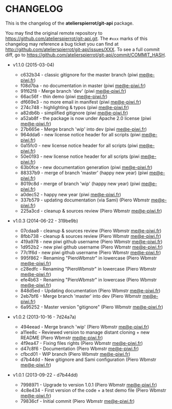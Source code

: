 # CHANGELOG

This is the changelog of the **atelierspierrot/git-api** package.

You may find the original remote repository to <https://github.com/atelierspierrot/git-api.git>.
The `#xxx` marks of this changelog may reference a bug ticket you can find at 
<http://github.com/atelierspierrot/git-api/issues/XXX>. To see a full commit diff, 
go to <https://github.com/atelierspierrot/git-api/commit/COMMIT_HASH>.

* v1.1.0 (2015-03-04)

    * c632b34 - classic gitignore for the master branch (piwi <me@e-piwi.fr>)
    * f08d7ba - no documentation in master (piwi <me@e-piwi.fr>)
    * 91f62f8 - Merge branch 'dev' (piwi <me@e-piwi.fr>)
    * 66ac56f - thin demo (piwi <me@e-piwi.fr>)
    * df669e3 - no more email in manifest (piwi <me@e-piwi.fr>)
    * 274c748 - highlighting & typos (piwi <me@e-piwi.fr>)
    * a82db6b - simplified gitignore (piwi <me@e-piwi.fr>)
    * a52ab8f - the package is now under Apache 2.0 license (piwi <me@e-piwi.fr>)
    * 27b665e - Merge branch 'wip' into dev (piwi <me@e-piwi.fr>)
    * 964dda6 - new license notice header for all scripts (piwi <me@e-piwi.fr>)
    * 0a15fc0 - new license notice header for all scripts (piwi <me@e-piwi.fr>)
    * 50e0193 - new license notice header for all scripts (piwi <me@e-piwi.fr>)
    * 63b0fce - new documentation generation (piwi <me@e-piwi.fr>)
    * 88337b9 - merge of branch 'master' (happy new year) (piwi <me@e-piwi.fr>)
    * 8019c8d - merge of branch 'wip' (happy new year) (piwi <me@e-piwi.fr>)
    * a0dec52 - happy new year (piwi <me@e-piwi.fr>)
    * 337b579 - updating documentation (via Sami) (Piero Wbmstr <me@e-piwi.fr>)
    * 225a3cd - cleanup & sources review (Piero Wbmstr <me@e-piwi.fr>)

* v1.0.3 (2014-06-22 - 319be9b)

    * 07cdaa8 - cleanup & sources review (Piero Wbmstr <me@e-piwi.fr>)
    * 8fbb738 - cleanup & sources review (Piero Wbmstr <me@e-piwi.fr>)
    * 419a978 - new piwi github username (Piero Wbmstr <me@e-piwi.fr>)
    * 1d952b2 - new piwi github username (Piero Wbmstr <me@e-piwi.fr>)
    * 77c1f6d - new piwi github username (Piero Wbmstr <me@e-piwi.fr>)
    * 995f862 - Renaming "PieroWbmstr" in lowercase (Piero Wbmstr <me@e-piwi.fr>)
    * c28edfc - Renaming "PieroWbmstr" in lowercase (Piero Wbmstr <me@e-piwi.fr>)
    * efe4b63 - Renaming "PieroWbmstr" in lowercase (Piero Wbmstr <me@e-piwi.fr>)
    * 848d5ed - Updating documentation (Piero Wbmstr <me@e-piwi.fr>)
    * 2eb7bf6 - Merge branch 'master' into dev (Piero Wbmstr <me@e-piwi.fr>)
    * 6a95252 - Master version "gitignore" (Piero Wbmstr <me@e-piwi.fr>)

* v1.0.2 (2013-10-16 - 7d24a7a)

    * 494eead - Merge branch 'wip' (Piero Wbmstr <me@e-piwi.fr>)
    * a11ee8c - Reviewed version to manage distant cloning + new README (Piero Wbmstr <me@e-piwi.fr>)
    * 4f9ea47 - Fixing files rights (Piero Wbmstr <me@e-piwi.fr>)
    * d47c8f6 - Documentation (Piero Wbmstr <me@e-piwi.fr>)
    * cfbcd01 - WIP branch (Piero Wbmstr <me@e-piwi.fr>)
    * d7b44dd - New gitignore and Sami configuration (Piero Wbmstr <me@e-piwi.fr>)

* v1.0.1 (2013-09-22 - d7b44dd)

    * 7998971 - Upgrade to version 1.0.1 (Piero Wbmstr <me@e-piwi.fr>)
    * 4c8e434 - First version of the code + a test demo file (Piero Wbmstr <me@e-piwi.fr>)
    * 79836cf - Initial commit (Piero Wbmstr <me@e-piwi.fr>)
